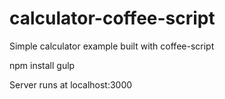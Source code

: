 calculator-coffee-script
========================

Simple calculator example built with coffee-script

npm install
gulp

Server runs at localhost:3000
